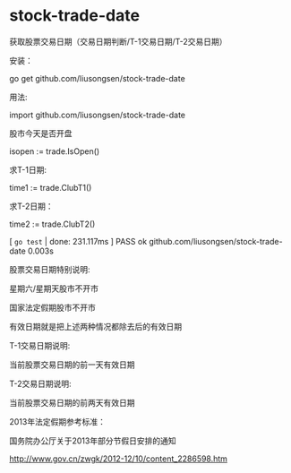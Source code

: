 stock-trade-date
================

获取股票交易日期（交易日期判断/T-1交易日期/T-2交易日期）


安装：

go get github.com/liusongsen/stock-trade-date

用法:

import github.com/liusongsen/stock-trade-date

股市今天是否开盘

isopen := trade.IsOpen()

求T-1日期:

time1 := trade.ClubT1()

求T-2日期：

time2 := trade.ClubT2()


[ `go test` | done: 231.117ms ]
	PASS
	ok  	github.com/liusongsen/stock-trade-date	0.003s
	
股票交易日期特别说明:

星期六/星期天股市不开市

国家法定假期股市不开市

有效日期就是把上述两种情况都除去后的有效日期


T-1交易日期说明:

当前股票交易日期的前一天有效日期

T-2交易日期说明:

当前股票交易日期的前两天有效日期

2013年法定假期参考标准：

国务院办公厅关于2013年部分节假日安排的通知

http://www.gov.cn/zwgk/2012-12/10/content_2286598.htm

